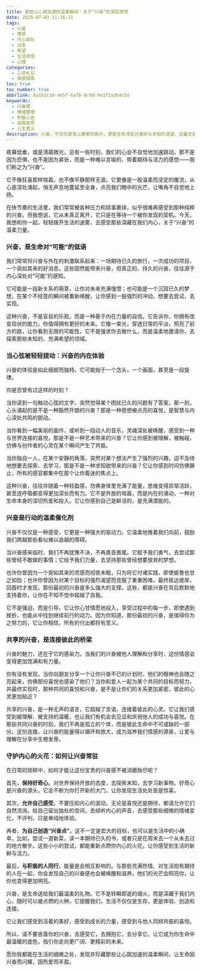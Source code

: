 ```yaml
---
title: 那些让心跳加速的温柔瞬间：关于“兴奋”的深层感悟
date: 2025-07-03 11:16:31
tags:
  - 兴奋
  - 情感
  - 内心成长
  - 治愈
  - 希望
  - 生活感悟
  - 心理
categories:
  - 心灵札记
  - 情感探索
toc: true
toc_number: true
abbrlink: 8a1b2c3d-4e5f-6a7b-8c9d-0e1f2a3b4c5d
keywords:
  - 兴奋感
  - 情绪管理
  - 积极心态
  - 自我发现
  - 人生意义
description: 兴奋，不仅仅是肾上腺素的飙升，更是生命深处对美好与未知的渴望。这篇文章将带你走进内心，感受那些温柔而有力的兴奋时刻，如何点亮我们的生活，治愈我们的灵魂。
---
```


夜幕低垂，或是清晨微光，总有一些时刻，我们的心会不自觉地加速跳动。那不是因为恐惧，也不是因为紧张，而是一种难以言喻的、带着期待与活力的感觉——我们称之为“兴奋”。

它不像狂喜那样喧嚣，也不像平静那样无波。它更像是一股温柔而坚定的暖流，从心底深处涌起，悄无声息地蔓延至全身，点亮我们眼中的光芒，让嘴角不自觉地上扬。

在快节奏的生活里，我们常常被各种压力和琐事裹挟，似乎很难再感受到那种纯粹的兴奋。但我想说，它从未真正离开，它只是在等待一个被你发现的契机。今天，我想和你一起，轻轻拨开生活的迷雾，去感受那些深藏在我们内心，关于“兴奋”的温柔力量。

### 兴奋，是生命对“可能”的低语

我们常常将兴奋与外在的刺激联系起来：一场期待已久的旅行，一次成功的项目，一个突如其来的好消息。这些固然能带来兴奋，但真正的、持久的兴奋，往往源于内心深处对“可能”的感知。

它可能是一段新关系的萌芽，让你对未来充满憧憬；也可能是一个沉寂已久的梦想，在某个不经意的瞬间被重新唤醒，让你感到一股强烈的冲动，想要去尝试，去实现。

这种兴奋，不是盲目的乐观，而是一种基于内在力量的自信。它告诉你，你拥有改变现状的能力，你值得拥有更好的未来。它像一束光，穿透日常的平淡，照亮了前方的路，让你看到无限的可能性。它不是强求你去做什么，而是温柔地邀请你，去探索那些未知的、充满希望的领域。

### 当心弦被轻轻拨动：兴奋的内在体验

兴奋的体验是如此细腻而独特。它可能始于一个念头，一个画面，甚至是一段旋律。

你是否曾有过这样的时刻？

当你读到一句触动心弦的文字，突然觉得某个困扰已久的问题有了答案，那一刻，心头涌起的是不是一种豁然开朗的兴奋？那是一种思想被点亮的喜悦，是智慧与内心深处共鸣的颤动。

当你看到一幅美丽的画作，或听到一段动人的音乐，灵魂深处被唤醒，感受到一种与世界连接的喜悦，那是不是一种艺术带来的兴奋？它让你感到被理解，被触碰，仿佛与创作者的心灵在某个瞬间产生了共振。

当你独自一人，在某个安静的角落，突然对某个想法产生了强烈的兴趣，迫不及待地想要去探索、去学习，那是不是一种求知欲带来的兴奋？它让你感到时间仿佛静止，所有的感官都集中在那个让你着迷的焦点上。

这种兴奋，往往伴随着一种轻盈感，仿佛身体里充满了能量，思维变得异常活跃，甚至连呼吸都变得更加深长而有力。它不是外放的喧嚣，而是内在的涌动，一种对生命本身的深切热爱和投入。它让你感到自己是鲜活的，是充满潜能的。

### 兴奋是行动的温柔催化剂

兴奋不仅仅是一种感受，它更是一种强大的驱动力。它温柔地推着我们向前，鼓励我们跨越那些看似难以逾越的障碍。

当兴奋感来临时，我们不再犹豫不决，不再畏首畏尾。它赋予我们勇气，去尝试那些曾经不敢做的事情；它给予我们力量，去坚持那些曾经想要放弃的梦想。

也许你曾因为一个突如其来的灵感而彻夜未眠，只为将它付诸实践，即使疲惫也甘之如饴；也许你曾因为对某个目标的强烈渴望而克服了重重困难，最终抵达彼岸，回首时才发现，那份最初的兴奋是多么强大的支撑。这些，都是兴奋在背后默默地支持着你，让你在不知不觉中超越了自我。

它不是强迫，而是引导。它让你心甘情愿地投入，享受过程中的每一步，即使遇到挫折，也能从中找到继续前行的动力。因为你知道，那份最初的兴奋，是值得你为之努力的，它让你相信，所有的付出都将有意义。

### 共享的兴奋，是连接彼此的桥梁

兴奋的魅力，还在于它的感染力。当我们的兴奋被他人理解和分享时，这份情感会变得更加饱满和有力量。

你有没有发现，当你向朋友分享一个让你兴奋不已的计划时，他们的眼神也会随之亮起来，仿佛那份喜悦也感染了他们？当你和爱人一起为某个共同的目标而努力，并最终实现时，那种共同的喜悦和兴奋，是不是让你们的关系更加紧密，彼此的心灵更加贴近？

共享的兴奋，是一种无声的语言，它超越了言语，连接着彼此的心灵。它让我们感受到被理解、被支持的温暖，也让我们有机会去见证和庆祝他人的成功与喜悦。在那些共同兴奋的时刻，我们不再是孤立的个体，而是彼此生命中不可或缺的一部分。这份连接，让兴奋的能量得以循环和放大，成为滋养我们情感的源泉，让爱与理解在分享中生根发芽。

### 守护内心的火花：如何让兴奋常驻

在日常的琐碎中，如何才能让这份宝贵的兴奋感不被消磨殆尽呢？

首先，**保持好奇心**。对世界保持开放的态度，去探索未知，去学习新事物。好奇心是兴奋的源头，它会不断为你打开新的大门，让你发现生活处处皆是惊喜。

其次，**允许自己感受**。不要压抑内心的波动，无论是喜悦还是期待，都请允许它们自然流淌。给自己留出独处的空间，去倾听内心的声音，去感受那些细微的情绪变化，不评判，只是单纯地体验。

再者，**为自己创造“兴奋点”**。这不一定是宏大的目标，也可以是生活中的小确幸。比如，尝试一道新菜，读一本期待已久的书，或者只是在周末去一个从未去过的地方散步。这些小小的尝试，都能重新点燃你内心的火花，让你感受到生活的新鲜与活力。

最后，**与积极的人同行**。能量是会相互影响的。与那些充满热情、对生活抱有期待的人在一起，你会发现自己的兴奋感也会被唤醒和滋养。他们的光芒会照亮你，让你也变得更加明亮。

兴奋，是生命送给我们最温柔的礼物。它不是转瞬即逝的烟火，而是深藏于我们内心，随时可以被点燃的火种。它提醒我们，生活不仅仅是生存，更是体验、创造和连接。

它让我们感受到活着的美好，感受到成长的力量，感受到与他人同频共振的喜悦。

所以，请不要吝啬你的兴奋，去感受它，去拥抱它，去分享它。让它成为你生命中最温暖的底色，指引你走向更广阔、更精彩的未来。

愿你我都能在生活的细微之处，发现并珍藏那些让心跳加速的温柔瞬间，让生命因兴奋而闪耀，因热爱而丰盈。